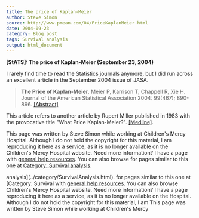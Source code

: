 ```yaml
---
title: The price of Kaplan-Meier
author: Steve Simon
source: http://www.pmean.com/04/PriceKaplanMeier.html
date: 2004-09-23
category: Blog post
tags: Survival analysis
output: html_document
---
```

**[StATS]: The price of Kaplan-Meier (September 23,
2004)**

I rarely find time to read the Statistics journals anymore, but I did
run across an excellent article in the September 2004 issue of JASA.

> **The Price of Kaplan-Meier.** Meier P, Karrison T, Chappell R, Xie H.
> Journal of the American Statistical Association 2004: 99(467);
> 890-896.
> [\[Abstract\]](http://lysander.asa.catchword.org/vl=7292716/cl=78/nw=1/rpsv/cw/asa/01621459/v99n467/s40/p890)

This article refers to another article by Rupert Miller published in
1983 with the provocative title \"What Price Kaplan-Meier?\".
[\[Medline\]](http://www.ncbi.nlm.nih.gov/entrez/query.fcgi?cmd=Retrieve&db=pubmed&dopt=Abstract&list_uids=6671119).

This page was written by Steve Simon while working at Children\'s Mercy
Hospital. Although I do not hold the copyright for this material, I am
reproducing it here as a service, as it is no longer available on the
Children\'s Mercy Hospital website. Need more information? I have a page
with [general help resources](../GeneralHelp.html). You can also browse
for pages similar to this one at [Category: Survival
analysis](../category/SurvivalAnalysis.html).
<!---More--->
analysis](../category/SurvivalAnalysis.html).
for pages similar to this one at [Category: Survival
with [general help resources](../GeneralHelp.html). You can also browse
Children\'s Mercy Hospital website. Need more information? I have a page
reproducing it here as a service, as it is no longer available on the
Hospital. Although I do not hold the copyright for this material, I am
This page was written by Steve Simon while working at Children\'s Mercy

<!---Do not use
**[StATS]: The price of Kaplan-Meier (September 23,
This page was written by Steve Simon while working at Children\'s Mercy
Hospital. Although I do not hold the copyright for this material, I am
reproducing it here as a service, as it is no longer available on the
Children\'s Mercy Hospital website. Need more information? I have a page
with [general help resources](../GeneralHelp.html). You can also browse
for pages similar to this one at [Category: Survival
analysis](../category/SurvivalAnalysis.html).
--->

